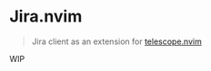 # Jira.nvim

> Jira client as an extension for [telescope.nvim](https://github.com/nvim-telescope/telescope.nvim)

WIP

